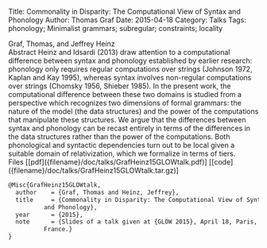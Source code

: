Title: Commonality in Disparity: The Computational View of Syntax and Phonology
Author: Thomas Graf
Date: 2015-04-18
Category: Talks
Tags: phonology; Minimalist grammars; subregular; constraints; locality

<div markdown class="authors">
Graf, Thomas, and Jeffrey Heinz
</div>

<div markdown class="abstract">
<span id="abstract-title">Abstract</span>
Heinz and Idsardi (2013) draw attention to a computational difference between syntax and phonology established by earlier research: phonology only requires regular computations over strings (Johnson 1972, Kaplan and Kay 1995), whereas syntax involves non-regular computations over strings (Chomsky 1956, Shieber 1985).
In the present work, the computational difference between these two domains is studied from a perspective which recognizes two dimensions of formal grammars: the nature of the model (the data structures) and the power of the computations that manipulate these structures.
We argue that the differences between syntax and phonology can be recast entirely in terms of the differences in the data structures rather than the power of the computations.
Both phonological and syntactic dependencies turn out to be local given a suitable domain of relativization, which we formalize in terms of tiers.
</div>

<div markdown class="files">
<span id="files-title">Files</span>
[[pdf]({filename}/doc/talks/GrafHeinz15GLOWtalk.pdf)]
[[code]({filename}/doc/talks/GrafHeinz15GLOWtalk.tar.gz)]
</div>

~~~latex
@Misc{GrafHeinz15GLOWtalk,
  author	= {Graf, Thomas and Heinz, Jeffrey},
  title		= {Commonality in Disparity: The Computational View of Syntax
		  and Phonology},
  year		= {2015},
  note		= {Slides of a talk given at {GLOW 2015}, April 18, Paris,
		  France.}
}
~~~
